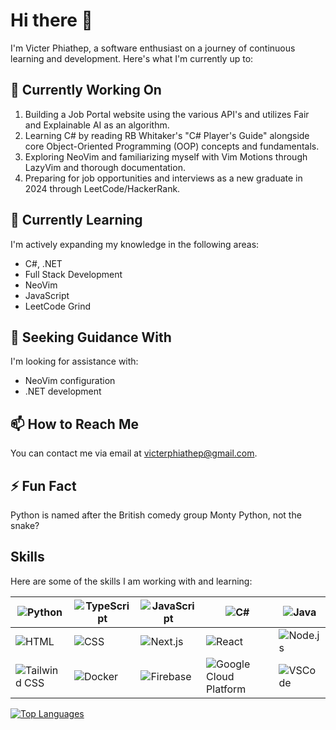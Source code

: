 # Hi there 👋

I'm Victer Phiathep, a software enthusiast on a journey of continuous learning and development. Here's what I'm currently up to:

## 🔭 Currently Working On

1. Building a Job Portal website using the various API's and utilizes Fair and Explainable AI as an algorithm.
2. Learning C# by reading RB Whitaker's "C# Player's Guide" alongside core Object-Oriented Programming (OOP) concepts and fundamentals.
3. Exploring NeoVim and familiarizing myself with Vim Motions through LazyVim and thorough documentation.
4. Preparing for job opportunities and interviews as a new graduate in 2024 through LeetCode/HackerRank.

## 🌱 Currently Learning

I'm actively expanding my knowledge in the following areas:
- C#, .NET
- Full Stack Development
- NeoVim
- JavaScript
- LeetCode Grind

## 🤔 Seeking Guidance With

I'm looking for assistance with:
- NeoVim configuration
- .NET development

## 📫 How to Reach Me

You can contact me via email at victerphiathep@gmail.com.

## ⚡ Fun Fact

Python is named after the British comedy group Monty Python, not the snake?

## Skills

Here are some of the skills I am working with and learning:

| ![Python](https://skillicons.dev/icons?i=py) | ![TypeScript](https://skillicons.dev/icons?i=ts) | ![JavaScript](https://skillicons.dev/icons?i=js) | ![C#](https://skillicons.dev/icons?i=cs) | ![Java](https://skillicons.dev/icons?i=java) |
| --- | --- | --- | --- | --- |
| ![HTML](https://skillicons.dev/icons?i=html) | ![CSS](https://skillicons.dev/icons?i=css) | ![Next.js](https://skillicons.dev/icons?i=nextjs) | ![React](https://skillicons.dev/icons?i=react) | ![Node.js](https://skillicons.dev/icons?i=nodejs) |
| ![Tailwind CSS](https://skillicons.dev/icons?i=tailwind) | ![Docker](https://skillicons.dev/icons?i=docker) | ![Firebase](https://skillicons.dev/icons?i=firebase) | ![Google Cloud Platform](https://skillicons.dev/icons?i=gcp) | ![VSCode](https://skillicons.dev/icons?i=vscode) |

[![Top Languages](https://github-readme-stats.vercel.app/api/top-langs/?username=cenaice)](https://github.com/cenaice/github-readme-stats)

<!--
**cenaice/cenaice** is a ✨ _special_ ✨ repository because its `README.md` (this file) appears on your GitHub profile.

Here are some ideas to get you started:

- 🔭 I’m currently working on ...
- 🌱 I’m currently learning ... 
- 👯 I’m looking to collaborate on ...
- 🤔 I’m looking for help with ...
- 💬 Ask me about ...
- 📫 How to reach me: ...
- 😄 Pronouns: ...
- ⚡ Fun fact: ...
-->
